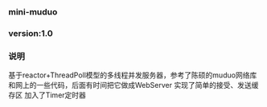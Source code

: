 ### mini-muduo

### version:1.0

### 说明
   基于reactor+ThreadPoll模型的多线程并发服务器，参考了陈硕的muduo网络库和网上的一些代码，后面有时间把它做成WebServer
   实现了简单的接受、发送缓存区
   加入了Timer定时器
